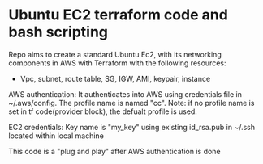 # Ubuntu EC2 terraform code and bash scripting
Repo aims to create a standard Ubuntu Ec2, with its networking components in AWS with Terraform with the following resources:

- Vpc, subnet, route table, SG, IGW, AMI, keypair, instance

AWS authentication:
It authenticates into AWS using credentials file in ~/.aws/config. The profile name is named "cc". Note: if no profile name is set in tf code(provider block), the defualt profile is used.

EC2 credentials:
Key name is "my_key" using existing id_rsa.pub in ~/.ssh located within local machine

This code is a "plug and play" after AWS authentication is done



